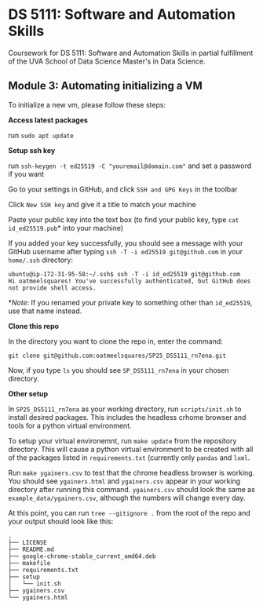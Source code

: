 # DS 5111: Software and Automation Skills

Coursework for DS 5111: Software and Automation Skills in partial fulfillment of the UVA School of Data Science Master's in Data Science.

## Module 3: Automating initializing a VM

To initialize a new vm, please follow these steps:

**Access latest packages**

run `sudo apt update`

**Setup ssh key**

run `ssh-keygen -t ed25519 -C "youremail@domain.com"` and set a password if you want

Go to your settings in GitHub, and click `SSH and GPG Keys` in the toolbar

Click `New SSH key` and give it a title to match your machine

Paste your public key into the text box (to find your public key, type `cat id_ed25519.pub`* into your machine)

If you added your key successfully, you should see a message with your GitHub username after typing `ssh -T -i ed25519 git@github.com` in your `home/.ssh` directory:

```
ubuntu@ip-172-31-95-58:~/.ssh$ ssh -T -i id_ed25519 git@github.com
Hi oatmeelsquares! You've successfully authenticated, but GitHub does not provide shell access.
```

**Note*: If you renamed your private key to something other than `id_ed25519`, use that name instead.

**Clone this repo**

In the directory you want to clone the repo in, enter the command:
```
git clone git@github.com:oatmeelsquares/SP25_DS5111_rn7ena.git
```
Now, if you type `ls` you should see `SP_DS5111_rn7ena` in your chosen directory. 

**Other setup**

In `SP25_DS5111_rn7ena` as your working directory, run `scripts/init.sh` to install desired packages. This includes the headless crhome browser and tools for a python virtual environment.

To setup your virtual environemnt, run `make update` from the repository directory. This will cause a python virtual environment to be created with all of the packages listed in `requirements.txt` (currently only `pandas` and `lxml`.

Run `make ygainers.csv` to test that the chrome headless browser is working. You should see `ygainers.html` and `ygainers.csv` appear in your working directory after running this command. `ygainers.csv` should look the same as `example_data/ygainers.csv`, although the numbers will change every day.

At this point, you can run `tree --gitignore .` from the root of the repo and your output should look like this:

```
.
├── LICENSE
├── README.md
├── google-chrome-stable_current_amd64.deb
├── makefile
├── requirements.txt
├── setup
│   └── init.sh
├── ygainers.csv
└── ygainers.html
```
